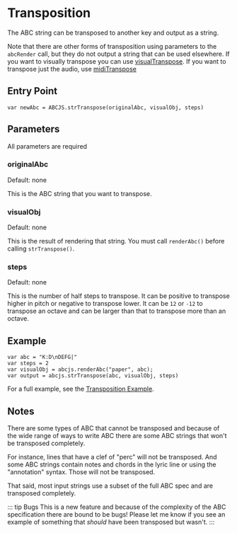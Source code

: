 # Transposition

The ABC string can be transposed to another key and output as a string. 

Note that there are other forms of transposition using parameters to the `abcRender` call, but they do not output a string that can be used elsewhere. If you want to visually transpose you can use [visualTranspose](/abcjs/visual/render-abc-options.html#visualtranspose). If you want to transpose just the audio, use [midiTranspose](/abcjs/audio/synthesized-sound.html#audioparams)

## Entry Point

```
var newAbc = ABCJS.strTranspose(originalAbc, visualObj, steps)
```

## Parameters

All parameters are required

### originalAbc
Default: none

This is the ABC string that you want to transpose.

### visualObj
Default: none

This is the result of rendering that string. You must call `renderAbc()` before calling `strTranspose()`.

### steps
Default: none

This is the number of half steps to transpose. It can be positive to transpose higher in pitch or negative to transpose lower. It can be `12` or `-12` to transpose an octave and can be larger than that to transpose more than an octave.

## Example
```
var abc = "K:D\nDEFG|"
var steps = 2
var visualObj = abcjs.renderAbc("paper", abc);
var output = abcjs.strTranspose(abc, visualObj, steps)
```

For a full example, see the [Transposition Example](https://paulrosen.github.io/abcjs/examples/output-transpose.html).

## Notes

There are some types of ABC that cannot be transposed and because of the wide range of ways to write ABC there are some ABC strings that won't be transposed completely.

For instance, lines that have a clef of "perc" will not be transposed. And some ABC strings contain notes and chords in the lyric line or using the "annotation" syntax. Those will not be transposed.

That said, most input strings use a subset of the full ABC spec and are transposed completely.

::: tip Bugs
This is a new feature and because of the complexity of the ABC specification there are bound to be bugs! Please let me know if you see an example of something that *should* have been transposed but wasn't.
:::
